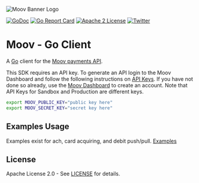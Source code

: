 ![Moov Banner Logo](https://github.com/moovfinancial/moov-go/assets/120951/3632d9ea-0c64-40e5-8f9e-b13b28b5e197)

[![GoDoc](https://godoc.org/github.com/moovfinancial/moovgo?status.svg)](https://godoc./github.com/moovfinancial/moov-go)
[![Go Report Card](https://goreportcard.com/badge/github.com/moovfinancial/moov-go)](https://goreportcard.com/report/github.com/moovfinancial/moov-go)
[![Apache 2 License](https://img.shields.io/badge/license-Apache2-blue.svg)](https://raw.githubusercontent.com/moovfinancial/moov-go/master/LICENSE)
[![Twitter](https://img.shields.io/twitter/follow/moov?style=social)](https://twitter.com/moov?lang=en)


# Moov - Go Client
A [Go](http://golang.org) client for the [Moov payments API](https://docs.moov.io/api/). 


This SDK requires an API key. To generate an API login to the Moov Dashboard and follow the following instructions on [API Keys](https://docs.moov.io/guides/get-started/api-keys/). If you have not done so already, use the [Moov Dashboard](https://dashboard.moov.io/signup) to create an account. Note that API Keys for Sandbox and Production are different keys. 

```bash 
export MOOV_PUBLIC_KEY="public key here"
export MOOV_SECRET_KEY="secret key here"
```

## Examples Usage

Examples exist for ach, card acquiring, and debit push/pull. 
[Examples](./examples/README.md)

## License

Apache License 2.0 - See [LICENSE](LICENSE) for details.
